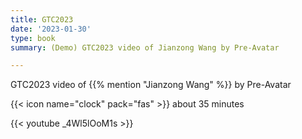 ```yaml
---
title: GTC2023
date: '2023-01-30'
type: book
summary: (Demo) GTC2023 video of Jianzong Wang by Pre-Avatar

---
```

GTC2023 video of {{% mention "Jianzong Wang" %}} by Pre-Avatar

{{< icon name="clock" pack="fas" >}} about 35 minutes

{{< youtube _4Wl5lOoM1s >}}

